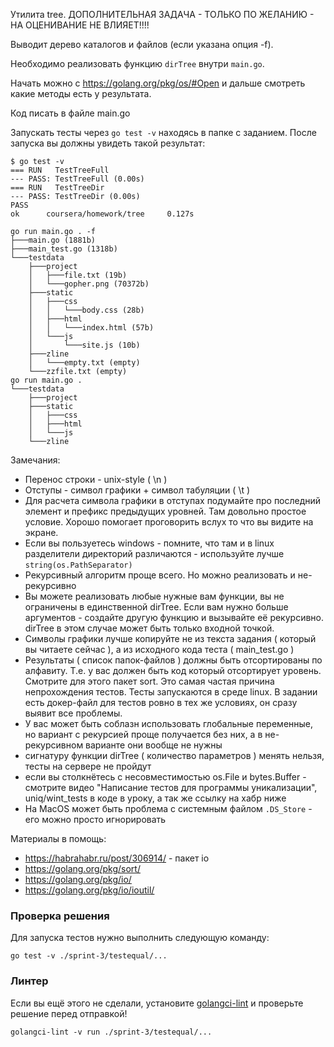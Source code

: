 Утилита tree. ДОПОЛНИТЕЛЬНАЯ ЗАДАЧА - ТОЛЬКО ПО ЖЕЛАНИЮ - НА ОЦЕНИВАНИЕ НЕ ВЛИЯЕТ!!!!

Выводит дерево каталогов и файлов (если указана опция -f).

Необходимо реализовать функцию `dirTree` внутри `main.go`.

Начать можно с https://golang.org/pkg/os/#Open и дальше смотреть какие методы есть у результата.

Код писать в файле main.go

Запускать тесты через `go test -v` находясь в папке c заданием. После запуска вы должны увидеть такой результат:

```
$ go test -v
=== RUN   TestTreeFull
--- PASS: TestTreeFull (0.00s)
=== RUN   TestTreeDir
--- PASS: TestTreeDir (0.00s)
PASS
ok      coursera/homework/tree     0.127s
```

```
go run main.go . -f
├───main.go (1881b)
├───main_test.go (1318b)
└───testdata
	├───project
	│	├───file.txt (19b)
	│	└───gopher.png (70372b)
	├───static
	│	├───css
	│	│	└───body.css (28b)
	│	├───html
	│	│	└───index.html (57b)
	│	└───js
	│		└───site.js (10b)
	├───zline
	│	└───empty.txt (empty)
	└───zzfile.txt (empty)
go run main.go .
└───testdata
	├───project
	├───static
	│	├───css
	│	├───html
	│	└───js
	└───zline
```

Замечания:
* Перенос строки - unix-style ( \n )
* Отступы - символ графики + символ табуляции ( \t )
* Для расчета символа графики в отступах подумайте про последний элемент и префикс предыдущих уровней. Там довольно простое условие. Хорошо помогает проговорить вслух то что вы видите на экране.
* Если вы пользуетесь windows - помните, что там и в linux разделители директорий различаются - используйте лучше `string(os.PathSeparator)`
* Рекурсивный алгоритм проще всего. Но можно реализовать и не-рекурсивно
* Вы можете реализовать любые нужные вам функции, вы не ограничены в единственной dirTree. Если вам нужно больше аргументов - создайте другую функцию и вызывайте её рекурсивно. dirTree в этом случае может быть только входной точкой.
* Символы графики лучше копируйте не из текста задания ( который вы читаете сейчас ), а из исходного кода теста ( main_test.go )
* Результаты ( список папок-файлов ) должны быть отсортированы по алфавиту. Т.е. у вас должен быть код который отсортирует уровень. Смотрите для этого пакет sort. Это самая частая причина непрохождения тестов. Тесты запускаются в среде linux. В задании есть докер-файл для тестов ровно в тех же условиях, он сразу выявит все проблемы.
* У вас может быть соблазн использовать глобальные переменные, но вариант с рекурсией проще получается без них, а в не-рекурсивном варианте они вообще не нужны
* сигнатуру функции dirTree ( количество параметров ) менять нельзя, тесты на сервере не пройдут
* если вы столкнётесь с несовместимостью os.File и bytes.Buffer - смотрите видео "Написание тестов для программы уникализации", uniq/wint_tests в коде в уроку, а так же ссылку на хабр ниже
* На MacOS может быть проблема с системным файлом `.DS_Store` - его можно просто игнорировать

Материалы в помощь:
* https://habrahabr.ru/post/306914/ - пакет io
* https://golang.org/pkg/sort/
* https://golang.org/pkg/io/
* https://golang.org/pkg/io/ioutil/

### Проверка решения

Для запуска тестов нужно выполнить следующую команду:

```
go test -v ./sprint-3/testequal/...
```

### Линтер

Если вы ещё этого не сделали, установите [golangci-lint](https://github.com/golangci/golangci-lint) и проверьте решение перед отправкой!
```
golangci-lint -v run ./sprint-3/testequal/...
```